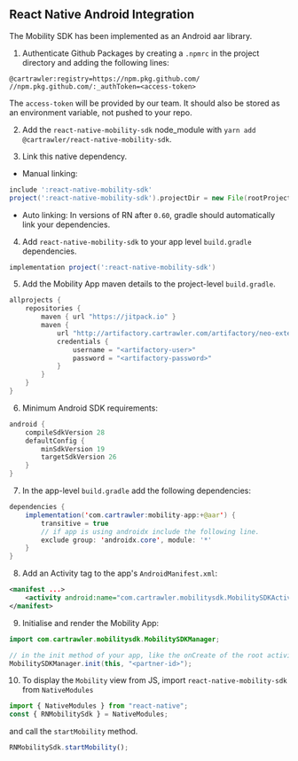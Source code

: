 ## React Native Android Integration

The Mobility SDK has been implemented as an Android aar library.

1. Authenticate Github Packages by creating a `.npmrc` in the project directory and adding the following lines:

```
@cartrawler:registry=https://npm.pkg.github.com/
//npm.pkg.github.com/:_authToken=<access-token>
```

The `access-token` will be provided by our team. It should also be stored as an environment variable, not pushed to your repo.

2.  Add the `react-native-mobility-sdk` node_module with `yarn add @cartrawler/react-native-mobility-sdk`.

3. Link this native dependency.

- Manual linking:

```groovy
include ':react-native-mobility-sdk'
project(':react-native-mobility-sdk').projectDir = new File(rootProject.projectDir, '../node_modules/react-native-mobility-sdk/android')
```

- Auto linking:
  In versions of RN after `0.60`, gradle should automatically link your dependencies.

4. Add `react-native-mobility-sdk` to your app level `build.gradle` dependencies.

```groovy
implementation project(':react-native-mobility-sdk')
```

5. Add the Mobility App maven details to the project-level `build.gradle`.

```java
allprojects {
    repositories {
        maven { url "https://jitpack.io" }
        maven {
            url "http://artifactory.cartrawler.com/artifactory/neo-external"
            credentials {
                username = "<artifactory-user>"
                password = "<artifactory-password>"
            }
        }
    }
}
```

6. Minimum Android SDK requirements:

```java
android {
    compileSdkVersion 28
    defaultConfig {
        minSdkVersion 19
        targetSdkVersion 26
    }
}
```

7. In the app-level `build.gradle` add the following dependencies:

```java
dependencies {
    implementation('com.cartrawler:mobility-app:+@aar') {
        transitive = true
        // if app is using androidx include the following line.
        exclude group: 'androidx.core', module: '*'
    }
}
```

8. Add an Activity tag to the app's `AndroidManifest.xml`:

```xml
<manifest ...>
    <activity android:name="com.cartrawler.mobilitysdk.MobilitySDKActivity"/>
</manifest>
```

9. Initialise and render the Mobility App:

```java
import com.cartrawler.mobilitysdk.MobilitySDKManager;

// in the init method of your app, like the onCreate of the root activity. `this` should be an Android Activity.
MobilitySDKManager.init(this, "<partner-id>");
```

10. To display the `Mobility` view from JS, import `react-native-mobility-sdk` from `NativeModules`

```javascript
import { NativeModules } from "react-native";
const { RNMobilitySdk } = NativeModules;
```

and call the `startMobility` method.

```javascript
RNMobilitySdk.startMobility();
```
